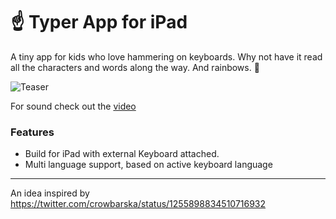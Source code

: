 # ☝️ Typer App for iPad

A tiny app for kids who love hammering on keyboards. Why not have it read all the characters and words along the way. And rainbows. 🌈

![Teaser](Assets/Typer-Demo.gif)

For sound check out the [video](https://youtu.be/xRLMbQ5TKVU)

### Features
* Build for iPad with external Keyboard attached.
* Multi language support, based on active keyboard language

---

An idea inspired by https://twitter.com/crowbarska/status/1255898834510716932
